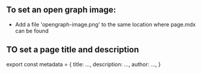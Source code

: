 
## To set an open graph image:
- Add a file 'opengraph-image.png' to the same location where page.mdx can be found

## TO set a page title and description
export const metadata = {
  title: ...,
  description: ...,
  author: ...,
}
